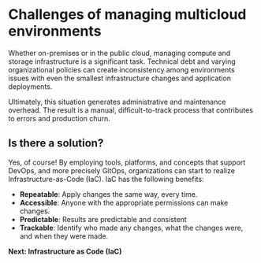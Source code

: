 # Challenges of managing multicloud environments

Whether on-premises or in the public cloud, managing compute and storage infrastructure is a significant task. Technical debt and varying organizational policies can create inconsistency among environments issues with even the smallest infrastructure changes and application deployments.

Ultimately, this situation generates administrative and maintenance overhead. The result is a manual, difficult-to-track process that contributes to errors and production churn.

## Is there a solution?

Yes, of course! By employing tools, platforms, and concepts that support DevOps, and more precisely GitOps, organizations can start to realize Infrastructure-as-Code (IaC). IaC has the following benefits:

* __Repeatable__: Apply changes the same way, every time.
* __Accessible__: Anyone with the appropriate permissions can make changes.
* __Predictable__: Results are predictable and consistent
* __Trackable__: Identify who made any changes, what the changes were, and when they were made.


**Next: Infrastructure as Code (IaC)**
